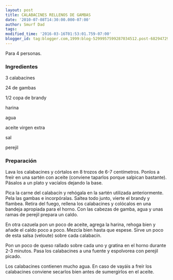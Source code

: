 ```yaml
---
layout: post
title: CALABACINES RELLENOS DE GAMBAS
date: '2010-07-08T14:30:00.000-07:00'
author: Smurf Dad
tags: 
modified_time: '2016-03-16T01:53:01.759-07:00'
blogger_id: tag:blogger.com,1999:blog-5299957599287034512.post-6829472963726273454
---
```


Para 4 personas.

<h3>Ingredientes</h3>

3 calabacines

24 de gambas

1/2 copa de brandy

harina

agua

aceite virgen extra

sal

perejil

<h3>Preparación</h3>

Lava los calabacines y córtalos en 8 trozos de 6-7 centímetros. Ponlos a freír en una sartén con aceite (conviene taparlos porque salpican bastante). Pásalos a un plato y vacíalos dejando la base.

Pica la carne del calabacín y rehógala en la sartén utilizada anteriormente. Pela las gambas e incorpóralas. Saltea todo junto, vierte el brandy y flambea. Retira del fuego, rellena los calabacines y colócalos en una bandeja apropiada para el horno. Con las cabezas de gamba, agua y unas ramas de perejil prepara un caldo.

En otra cazuela pon un poco de aceite, agrega la harina, rehoga bien y añade el caldo poco a poco. Mezcla bien hasta que espese. Sirve un poco de esta salsa (veloute) sobre cada calabacín.

Pon un poco de queso rallado sobre cada uno y gratina en el horno durante 2-3 minutos. Pasa los calabacines a una fuente y espolvorea con perejil picado.

Los calabacines contienen mucho agua. En caso de vayáis a freír los calabacines conviene secarlos bien antes de sumergirlos en el aceite.

